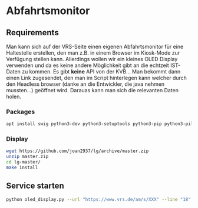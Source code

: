 # Abfahrtsmonitor

## Requirements

Man kann sich auf der VRS-Seite einen eigenen Abfahrtsmonitor für eine Haltestelle erstellen, den man z.B. in einem Browser im Kiosk-Mode zur Verfügung stellen kann. Allerdings wollen wir ein kleines OLED Display verwenden und da es keine andere Möglichkeit gibt an die echtzeit IST-Daten zu kommen. Es gibt **keine** API von der KVB...
Man bekommt dann einen Link zugesendet, den man im Script hinterlegen kann welcher durch den Headless browser (danke an die Entwickler, die java nehmen mussten...) geöffnet wird. Darauas kann man sich die relevanten Daten holen.

### Packages

```bash
apt install swig python3-dev python3-setuptools python3-pip python3-pil python3-numpy python3-smbus python3-spidev p7zip-full python3-selenium
```

### Display

```bash
wget https://github.com/joan2937/lg/archive/master.zip
unzip master.zip
cd lg-master/
make install
```

## Service starten

```bash
python oled_display.py --url "https://www.vrs.de/am/s/XXX" --line "18" --log
```
